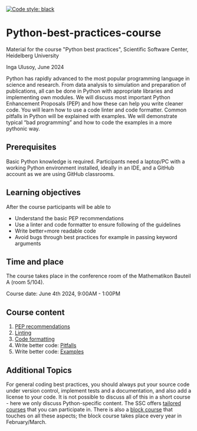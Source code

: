 [![Code style: black](https://img.shields.io/badge/code%20style-black-000000.svg)](https://github.com/psf/black)


# Python-best-practices-course
Material for the course "Python best practices", Scientific Software Center, Heidelberg University

Inga Ulusoy, June 2024

Python has rapidly advanced to the most popular programming language in science and research. From data analysis to simulation and preparation of publications, all can be done in Python with appropriate libraries and implementing own modules. We will discuss most important Python Enhancement Proposals (PEP) and how these can help you write cleaner code. You will learn how to use a code linter and code formatter. Common pitfalls in Python will be explained with examples. We will demonstrate typical “bad programming” and how to code the examples in a more pythonic way.

## Prerequisites
Basic Python knowledge is required. Participants need a laptop/PC with a working Python environment installed, ideally in an IDE, and a GitHub account as we are using GitHub classrooms.

## Learning objectives
After the course participants will be able to
- Understand the basic PEP recommendations
- Use a linter and code formatter to ensure following of the guidelines
- Write better=more readable code
- Avoid bugs through best practices for example in passing keyword arguments

## Time and place
The course takes place in the conference room of the Mathematikon Bauteil A (room 5/104).

Course date: June 4th 2024, 9:00AM - 1:00PM 

## Course content

1. [PEP recommendations](Material_Part1_PEP/README.md)
1. [Linting](Material_Part2_Linter/README.md)
1. [Code formatting](Material_Part3_Formatter/README.md)
1. Write better code: [Pitfalls](Material_Part4_Pitfalls)
1. Write better code: [Examples](Material_Part5_BetterCoding)

## Additional Topics

For general coding best practices, you should always put your source code under version control, implement tests and a documentation, and also add a license to your code. It is not possible to discuss all of this in a short course - here we only discuss Python-specific content. The SSC offers [tailored courses](https://www.ssc.uni-heidelberg.de/en/learning/all-courses) that you can participate in. There is also a [block course](https://ssciwr.github.io/sustainable_development_course/) that touches on all these aspects; the block course takes place every year in February/March.